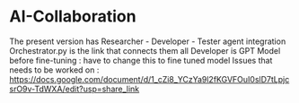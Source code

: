 # AI-Collaboration
The present version has Researcher - Developer - Tester agent integration 
Orchestrator.py is the link that connects them all 
Developer is GPT Model before fine-tuning : have to change this to fine tuned model
Issues that needs to be worked on : https://docs.google.com/document/d/1_cZi8_YCzYa9l2fKGVFOuI0slD7tLpjcsrO9v-TdWXA/edit?usp=share_link

